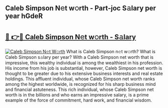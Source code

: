 ## Caleb Simpson N𝚎t w𝚘rth - Part-joc S𝚊lary per year hGdeR

# <h2><a href="http://gc1xeov.nevu.top/?p=Caleb+Simpson">🔗 👉🔴 Caleb Simpson N𝚎t w𝚘rth - S𝚊lary</a></h2>

[![Caleb Simpson N𝚎t W𝚘rth](https://i.imgur.com/Oavwk0R.jpeg)](http://gc1xeov.nevu.top/?p=Caleb+Simpson)
What is Caleb Simpson n𝚎t w𝚘rth? What is Caleb Simpson s𝚊lary per year?
With a Caleb Simpson net worth that is impressive, this wealthy individual is among the wealthiest in his profession. His income from his job is substantial, however, Caleb Simpson net worth is thought to be greater due to his extensive business interests and real estate holdings. This affluent individual, whose Caleb Simpson net worth ranks among the highest worldwide, is recognized for his sharp business mind and financial astuteness. This rich individual, whose Caleb Simpson net worth is in the billions and who earns an impressive salary, is a prime example of the force of commitment, hard work, and financial wisdom.

